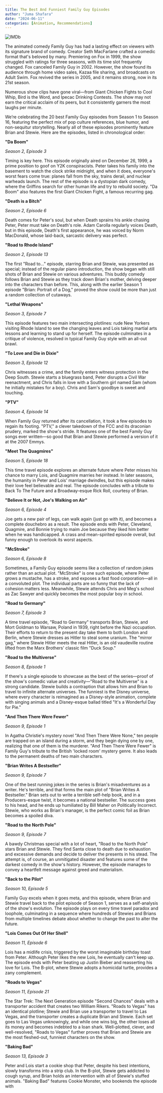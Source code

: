 ```yaml
---
title: The Best And Funniest Family Guy Episodes
author: "Juma Shafara"
date: "2024-06-11"
categories: [Animation, Recommendations]
---
```


![IMDb](thumbnail.jpg)

The animated comedy Family Guy has had a lasting effect on viewers with its signature brand of comedy. Creator Seth MacFarlane crafted a comedic format that's beloved by many. Premiering on Fox in 1999, the show struggled with ratings for three seasons, with its time slot frequently changed. Fox canceled Family Guy in 2002. However, the show found its audience through home video sales, Kazaa file sharing, and broadcasts on Adult Swim. Fox revived the series in 2005, and it remains strong, now in its 21st season.

Numerous show clips have gone viral—from Giant Chicken Fights to Cool Whip, Bird is the Word, and Ipecac Drinking Contests. The show may not earn the critical acclaim of its peers, but it consistently garners the most laughs per minute.

We’re celebrating the 20 best Family Guy episodes from Season 1 to Season 16, featuring the perfect mix of pop culture references, blue humor, and non-sequitur storytelling. Nearly all of these episodes prominently feature Brian and Stewie. Here are the episodes, listed in chronological order:

**"Da Boom"**

_Season 2, Episode 3_

Timing is key here. This episode originally aired on December 26, 1999, a prime position to goof on Y2K conspiracists. Peter takes his family into the basement to watch the clock strike midnight, and when it does, everyone's worst fears come true: planes fall from the sky, trains derail, and nuclear warheads launch. The rest of the episode is a dystopian dark comedy, where the Griffins search for other human life and try to rebuild society. "Da Boom" also features the first Giant Chicken Fight, a famous recurring gag.

**"Death is a Bitch"**

_Season 2, Episode 6_

Death comes for Peter's soul, but when Death sprains his ankle chasing Peter, Peter must take on Death's role. Adam Carolla regularly voices Death, but in this episode, Death's first appearance, he was voiced by Norm MacDonald, whose laid-back, sarcastic delivery was perfect.

**"Road to Rhode Island"**

_Season 2, Episode 13_

The first "Road to…" episode, starring Brian and Stewie, was presented as special; instead of the regular piano introduction, the show began with still shots of Brian and Stewie on various adventures. This buddy comedy follows Brian and Stewie as they track down Brian's mother, delving deeper into the characters than before. This, along with the earlier Season 1 episode "Brian: Portrait of a Dog," proved the show could be more than just a random collection of cutaways.

**"Lethal Weapons"**

_Season 3, Episode 7_

This episode features two main intersecting plotlines: rude New Yorkers visiting Rhode Island to see the changing leaves and Lois taking martial arts lessons and learning to stand up for herself. The episode culminates in a critique of violence, resolved in typical Family Guy style with an all-out brawl.

**"To Love and Die in Dixie"**

_Season 3, Episode 12_

Chris witnesses a crime, and the family enters witness protection in the Deep South. Stewie starts a bluegrass band, Peter disrupts a Civil War reenactment, and Chris falls in love with a Southern girl named Sam (whom he initially mistakes for a boy). Chris and Sam's goodbye is sweet and touching.

**"PTV"**

_Season 4, Episode 14_

When Family Guy returned after its cancellation, it took a few episodes to regain its footing. "PTV," a clever takedown of the FCC and its draconian prudery, marked the show's stride. It features one of the best Family Guy songs ever written—so good that Brian and Stewie performed a version of it at the 2007 Emmys.

**"Meet The Quagmires"**

_Season 5, Episode 18_

This time travel episode explores an alternate future where Peter misses his chance to marry Lois, and Quagmire marries her instead. In later seasons, the humanity in Peter and Lois' marriage dwindles, but this episode makes their love feel believable and real. The episode concludes with a tribute to Back To The Future and a Broadway-esque Rick Roll, courtesy of Brian.

**"Believe It or Not, Joe's Walking on Air"**

_Season 6, Episode 4_

Joe gets a new pair of legs, can walk again (just go with it), and becomes a complete douchebro as a result. The episode ends with Peter, Cleveland, Quagmire, and Bonnie trying to maim Joe because they liked him better when he was handicapped. A crass and mean-spirited episode overall, but funny enough to overlook its worst aspects.

**"McStroke"**

_Season 6, Episode 8_

Sometimes, a Family Guy episode seems like a collection of random jokes rather than an actual plot. "McStroke" is one such episode, where Peter grows a mustache, has a stroke, and exposes a fast food corporation—all in a convoluted plot. The individual parts are so funny that the lack of cohesion matters less. Meanwhile, Stewie attends Chris and Meg's school as Zac Sawyer and quickly becomes the most popular boy in school.

**"Road to Germany"**

_Season 7, Episode 3_

A time travel episode, "Road to Germany" transports Brian, Stewie, and Mort Goldman to Warsaw, Poland in 1939, right before the Nazi occupation. Their efforts to return to the present day take them to both London and Berlin, where Stewie dresses as Hitler to steal some uranium. The "mirror gag," where Stewie Hitler meets the real Hitler, is an old vaudeville routine lifted from the Marx Brothers' classic film "Duck Soup."

**"Road to the Multiverse"**

_Season 8, Episode 1_

If there's a single episode to showcase as the best of the series—proof of the show's comedic value and creativity—"Road to the Multiverse" is a strong candidate. Stewie builds a contraption that allows him and Brian to travel to infinite alternate universes. The funniest is the Disney universe, where every character is reimagined as a Disney-style animation, complete with singing animals and a Disney-esque ballad titled "It's a Wonderful Day for Pie."

**"And Then There Were Fewer"**

_Season 9, Episode 1_

In Agatha Christie's mystery novel "And Then There Were None," ten people are trapped on an island during a storm, and they begin dying one by one, realizing that one of them is the murderer. "And Then There Were Fewer" is Family Guy's tribute to the British 'locked room' mystery genre. It also leads to the permanent deaths of two main characters.

**"Brian Writes A Bestseller"**

_Season 9, Episode 7_

One of the best running jokes in the series is Brian's misadventures as a writer. He's terrible, and that forms the main plot of "Brian Writes A Bestseller." Brian sets out to write a terrible self-help book, and in a Producers-esque twist, it becomes a national bestseller. The success goes to his head, and he ends up humiliated by Bill Maher on Politically Incorrect. Stewie, who works as Brian's manager, is the perfect comic foil as Brian becomes a spoiled diva.

**"Road to the North Pole"**

_Season 9, Episode 7_

A bawdy Christmas special with a lot of heart, "Road to the North Pole" stars Brian and Stewie. They find Santa close to death due to exhaustion and excessive demands and decide to deliver the presents in his stead. The attempt is, of course, an unmitigated disaster and features some of the darkest comedy in the show's history. However, the episode manages to convey a heartfelt message against greed and materialism.

**"Back to the Pilot"**

_Season 10, Episode 5_

Family Guy excels when it goes meta, and this episode, where Brian and Stewie travel back to the pilot episode of Season 1, serves as a self-analysis of the show's evolution. The episode plays on every time travel paradox and loophole, culminating in a sequence where hundreds of Stewies and Brians from multiple timelines debate about whether to change the past to alter the future.

**"Lois Comes Out Of Her Shell"**

_Season 11, Episode 6_

Lois has a midlife crisis, triggered by the worst imaginable birthday toast from Peter. Although Peter likes the new Lois, he eventually can't keep up. The episode ends with Peter beating up Justin Bieber and reasserting his love for Lois. The B-plot, where Stewie adopts a homicidal turtle, provides a zany complement.

**"Roads to Vegas"**

_Season 11, Episode 21_

The Star Trek: The Next Generation episode "Second Chances" deals with a transporter accident that creates two William Rikers. "Roads to Vegas" has an identical plotline; Stewie and Brian use a transporter to travel to Las Vegas, and the transporter creates a duplicate Brian and Stewie. Each set goes to Las Vegas unknowingly, and while one wins big, the other loses all its money and becomes indebted to a loan shark. Well-plotted, clever, and well-resolved, "Roads to Vegas" further proves that Brian and Stewie are the most fleshed-out, funniest characters on the show.

**"Baking Bad"**

_Season 13, Episode 3_

Peter and Lois start a cookie shop that Peter, despite his best intentions, slowly transforms into a strip club. In the B-plot, Stewie gets addicted to cough syrup, and Brian holds an intervention with all of Stewie's stuffed animals. "Baking Bad" features Cookie Monster, who bookends the episode with
